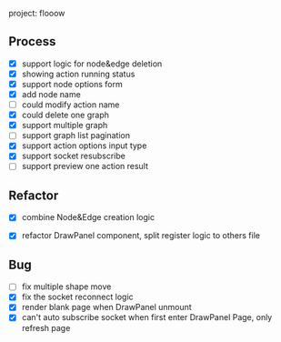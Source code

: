 project: flooow


## Process
- [X] support logic for node&edge deletion
- [X] showing action running status
- [X] support node options form
- [X] add node name
- [ ] could modify action name
- [X] could delete one graph
- [X] support multiple graph
- [ ] support graph list pagination
- [X] support action options input type
- [X] support socket resubscribe
- [ ] support preview one action result

## Refactor
- [X] combine Node&Edge creation logic
- [X] refactor DrawPanel component, split register logic to others file


## Bug
- [ ] fix multiple shape move
- [X] fix the socket reconnect logic
- [X] render blank page when DrawPanel unmount
- [X] can't auto subscribe socket when first enter DrawPanel Page, only refresh page
